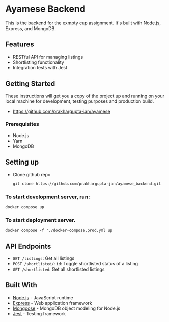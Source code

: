 # Ayamese Backend

This is the backend for the exmpty cup assignment. It's built with Node.js, Express, and MongoDB.

## Features

- RESTful API for managing listings
- Shortlisting functionality
- Integration tests with Jest

## Getting Started

These instructions will get you a copy of the project up and running on your local machine for development, testing purposes and production build.
- https://github.com/prakhargupta-jan/ayamese

### Prerequisites

- Node.js
- Yarn
- MongoDB

## Setting up
- Clone github repo
    
    `git clone https://github.com/prakhargupta-jan/ayamese_backend.git`

### To start development server, run: 
    docker compose up

### To start deployment server.
    docker compose -f './docker-compose.prod.yml up 


## API Endpoints

- `GET /listings`: Get all listings
- `POST /shortlisted/:id`: Toggle shortlisted status of a listing
- `GET /shortlisted`: Get all shortlisted listings

## Built With

- [Node.js](https://nodejs.org) - JavaScript runtime
- [Express](https://expressjs.com) - Web application framework
- [Mongoose](https://mongoosejs.com) - MongoDB object modeling for Node.js
- [Jest](https://jestjs.io) - Testing framework
